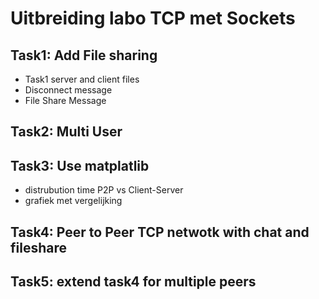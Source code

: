 # Uitbreiding labo TCP met Sockets

## Task1: Add File sharing
 - Task1 server and client files 
 - Disconnect message
 - File Share Message

## Task2: Multi User

## Task3: Use matplatlib
 - distrubution time P2P vs Client-Server
 - grafiek met vergelijking

## Task4: Peer to Peer TCP netwotk with chat and fileshare

## Task5: extend task4 for multiple peers
